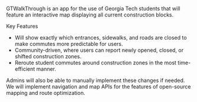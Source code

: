 GTWalkThrough is an app for the use of Georgia Tech students that will feature an interactive map displaying all current construction blocks.

Key Features
* Will show exactly which entrances, sidewalks, and roads are closed to make commutes more predictable for users.
* Community-driven, where users can report newly opened, closed, or shifted construction zones.
* Reroute student commutes around construction zones in the most time-efficient manner.

Admins will also be able to manually implement these changes if needed. We will implement navigation and map APIs for the features of open-source mapping and route optimization.
